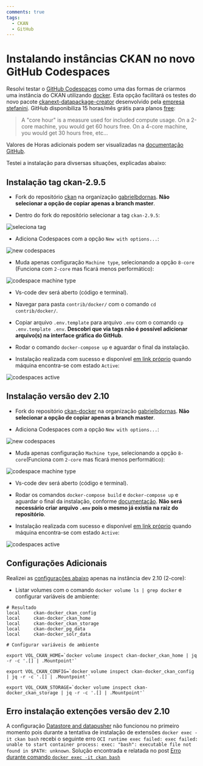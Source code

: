 ```yaml
---
comments: true
tags:
  - CKAN
  - GitHub
---
```


# Instalando instâncias CKAN no novo GitHub Codespaces

Resolvi testar o [GitHub Codespaces](https://github.com/features/codespaces) como uma das formas de criarmos uma instância do CKAN utilizando [docker](https://docs.ckan.org/en/2.9/maintaining/installing/install-from-docker-compose.html#installing-ckan-with-docker-compose).
Esta opção facilitará os testes do novo pacote [ckanext-datapackage-creator](https://github.com/transparencia-mg/ckanext-datapackage-creator) desenvolvido pela [empresa stefanini](https://transparencia-mg.github.io/work-stefanini/).
GitHub disponibiliza 15 horas/mês grátis para planos [free](https://github.com/settings/billing/plans#:~:text=GitHub%20Codespaces-,Spin,-up%20fully%20configured):

> A "core hour" is a measure used for included compute usage. On a 2-core machine, you would get 60 hours free. On a 4-core machine, you would get 30 hours free, etc...

Valores de Horas adicionais podem ser visualizadas na [documentação GitHub](https://docs.github.com/en/billing/managing-billing-for-github-codespaces/about-billing-for-github-codespaces#:~:text=2%2Dcore%20machine.-,Component,-Machine%20type).

Testei a instalação para divsersas situações, explicadas abaixo:

## Instalação tag ckan-2.9.5

- Fork do repositório [ckan](https://github.com/ckan/ckan) na organização [gabrielbdornas](https://github.com/gabrielbdornas/ckan). **Não selecionar a opção de copiar apenas a branch master**.

- Dentro do fork do repositório selecionar a tag `ckan-2.9.5`:

![seleciona tag](https://imgur.com/g5KXuQx.png)

- Adiciona Codespaces com a opção `New with options...`:

![new codespaces](https://imgur.com/BJaHjtB.png)

- Muda apenas configuração `Machine type`, selecionando a opção `8-core` (Funciona com `2-core` mas ficará menos performático):

![codespace machine type](https://imgur.com/KLm3l0n.png)

- Vs-code dev será aberto (código e terminal).

- Navegar para pasta `contrib/docker/` com o comando `cd contrib/docker/`.

- Copiar arquivo `.env.template` para arquivo `.env` com o comando `cp .env.template .env`. **Descobri que via tags não é possível adicionar arquivo(s) na interface gráfica do GitHub**.

- Rodar o comando `docker-compose up` e aguardar o final da instalação.

- Instalação realizada com sucesso e disponível [em link próprio](https://gabrielbdornas-opulent-carnival-647jgw74g6639xv-5000.preview.app.github.dev/) quando máquina encontra-se com estado `Active`:

![codespaces active](https://imgur.com/6S4PHKC.png)

## Instalação versão dev 2.10

- Fork do repositório [ckan-docker](https://github.com/ckan/ckan-docker) na organização [gabrielbdornas](https://github.com/gabrielbdornas/ckan-docker). **Não selecionar a opção de copiar apenas a branch master**.

- Adiciona Codespaces com a opção `New with options...`:

![new codespaces](https://imgur.com/BJaHjtB.png)

- Muda apenas configuração `Machine type`, selecionando a opção `8-core`(Funciona com `2-core` mas ficará menos performático):

![codespace machine type](https://imgur.com/KLm3l0n.png)

- Vs-code dev será aberto (código e terminal).

- Rodar os comandos `docker-compose build` e `docker-compose up` e aguardar o final da instalação, conforme [documentação](https://github.com/ckan/ckan-docker#quick-start). **Não será necessário criar arquivo `.env` pois o mesmo já existia na raiz do repositório**.

- Instalação realizada com sucesso e disponível [em link próprio](https://gabrielbdornas-psychic-rotary-phone-rpvjgwvpg97hpx66-5000.preview.app.github.dev/) quando máquina encontra-se com estado `Active`:

![codespaces active](https://imgur.com/msZM5xj.png)

## Configurações Adicionais

Realizei as [configurações abaixo](https://docs.ckan.org/en/2.9/maintaining/installing/install-from-docker-compose.html#installing-ckan-with-docker-compose:~:text=CKAN%20Datapusher%20image.-,There%20should,-be%20four%20named) apenas na instância dev 2.10 (2-core):

- Listar volumes com o comando `docker volume ls | grep docker` e configurar variáveis de ambiente:

```
# Resultado
local     ckan-docker_ckan_config
local     ckan-docker_ckan_home
local     ckan-docker_ckan_storage
local     ckan-docker_pg_data
local     ckan-docker_solr_data

# Configurar variáveis de ambiente

export VOL_CKAN_HOME=`docker volume inspect ckan-docker_ckan_home | jq -r -c '.[] | .Mountpoint'`

export VOL_CKAN_CONFIG=`docker volume inspect ckan-docker_ckan_config | jq -r -c '.[] | .Mountpoint'`

export VOL_CKAN_STORAGE=`docker volume inspect ckan-docker_ckan_storage | jq -r -c '.[] | .Mountpoint'`
```

## Erro instalação extenções versão dev 2.10

A configuração [Datastore and datapusher](https://docs.ckan.org/en/2.9/maintaining/installing/install-from-docker-compose.html#datastore-and-datapusher) não funcionou no primeiro momento pois durante a tentativa de instalação de extensões `docker exec -it ckan bash` recebi o seguinte erro `OCI runtime exec failed: exec failed: unable to start container process: exec: "bash": executable file not found in $PATH: unknown`. Solução encontrada e relatada no post [Erro durante comando `docker exec -it ckan bash`](../20221222_erro_apos_docker_exec_instancia_ckan)

